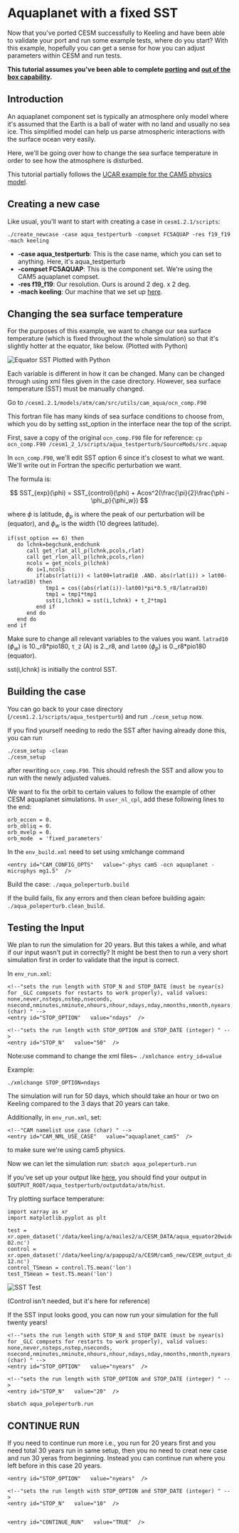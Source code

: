 # Aquaplanet with a fixed SST

Now that you've ported CESM successfully to Keeling and have been able to validate your port and run some example tests, where do you start? With this example, hopefully you can get a sense for how you can adjust parameters within CESM and run tests.

__This tutorial assumes you've been able to complete [porting](../porting_cesm.md) and [out of the box capability](../out_of_the_box_capability.md).__

## Introduction

An aquaplanet component set is typically an atmosphere only model where it's assumed that the Earth is a ball of water with no land and usually no sea ice. This simplified model can help us parse atmospheric interactions with the surface ocean very easily.

Here, we'll be going over how to change the sea surface temperature in order to see how the atmosphere is disturbed.

This tutorial partially follows the [UCAR example for the CAM5 physics model](https://www.cesm.ucar.edu/models/simple/aquaplanet).

## Creating a new case

Like usual, you'll want to start with creating a case in `cesm1.2.1/scripts`:

` ./create_newcase -case aqua_testperturb -compset FC5AQUAP -res f19_f19 -mach keeling `

 - **-case aqua_testperturb**: This is the case name, which you can set to anything. Here, it's aqua_testperturb
 - **-compset FC5AQUAP**: This is the component set. We're using the CAM5 aquaplanet compset.
 - **-res f19_f19**: Our resolution. Ours is around 2 deg. x 2 deg.
 - **-mach keeling**: Our machine that we set up [here](../out_of_the_box_capability.md). 

## Changing the sea surface temperature

For the purposes of this example, we want to change our sea surface temperature (which is fixed throughout the whole simulation) so that it's slightly hotter at the equator, like below. (Plotted with Python)

![Equator SST Plotted with Python](../Images/exp_vs_control.png)

Each variable is different in how it can be changed. Many can be changed through using xml files given in the case directory. However, sea surface temperature (SST) must be manually changed.

Go to `/cesm1.2.1/models/atm/cam/src/utils/cam_aqua/ocn_comp.F90 `

This fortran file has many kinds of sea surface conditions to choose from, which you do by setting sst_option in the interface near the top of the script.

First, save a copy of the original `ocn_comp.F90` file for reference: `cp ocn_comp.F90 /cesm1_2_1/scripts/aqua_testperturb/SourceMods/src.aquap`

In `ocn_comp.F90`, we'll edit SST option 6 since it's closest to what we want. We'll write out in Fortran the specific perturbation we want.

The formula is:

$$ SST_{exp}(\phi) = SST_{control}(\phi) + Acos^2(\frac{\pi}{2}\frac{\phi - \phi_p}{\phi_w}) $$

where $\phi$ is latitude, $\phi_p$ is where the peak of our perturbation will be (equator), and $\phi_w$ is the width (10 degrees latitude).
```
if(sst_option == 6) then
   do lchnk=begchunk,endchunk
      call get_rlat_all_p(lchnk,pcols,rlat)
      call get_rlon_all_p(lchnk,pcols,rlon)
      ncols = get_ncols_p(lchnk)
      do i=1,ncols
         if(abs(rlat(i)) < lat00+latrad10 .AND. abs(rlat(i)) > lat00-latrad10) then
            tmp1 = cos((abs(rlat(i))-lat00)*pi*0.5_r8/latrad10)
            tmp1 = tmp1*tmp1
            sst(i,lchnk) = sst(i,lchnk) + t_2*tmp1
         end if
      end do
   end do
end if
```

Make sure to change all relevant variables to the values you want. `latrad10` ($\phi_w$) is 10._r8\*pio180, `t_2` (A) is 2._r8, and `lat00` ($\phi_p$) is 0._r8\*pio180 (equator).

sst(i,lchnk) is initially the control SST.

## Building the case

You can go back to your case directory (`/cesm1.2.1/scripts/aqua_testperturb`) and run `./cesm_setup` now.

If you find yourself needing to redo the SST after having already done this, you can run 
```
./cesm_setup -clean
./cesm_setup
```
 after rewriting `ocn_comp.F90`. This should refresh the SST and allow you to run with the newly adjusted values.

 We want to fix the orbit to certain values to follow the example of other CESM aquaplanet simulations. In `user_nl_cpl`, add these following lines to the end:
 ```
orb_eccen = 0.
orb_obliq = 0.
orb_mvelp = 0.
orb_mode  = 'fixed_parameters'
```

In the `env_build.xml` need to set using xmlchange command
```
<entry id="CAM_CONFIG_OPTS"   value="-phys cam5 -ocn aquaplanet -microphys mg1.5"  />
```
Build the case: `./aqua_poleperturb.build`

If the build fails, fix any errors and then clean before building again: `./aqua_poleperturb.clean_build`.

## Testing the Input
We plan to run the simulation for 20 years. But this takes a while, and what if our input wasn't put in correctly? It might be best then to run a very short simulation first in order to validate that the input is correct.

In `env_run.xml`:
```
<!--"sets the run length with STOP_N and STOP_DATE (must be nyear(s) for _GLC compsets for restarts to work properly), valid values: none,never,nsteps,nstep,nseconds,
nsecond,nminutes,nminute,nhours,nhour,ndays,nday,nmonths,nmonth,nyears,nyear,date,ifdays0,end (char) " -->
<entry id="STOP_OPTION"   value="ndays"  />

<!--"sets the run length with STOP_OPTION and STOP_DATE (integer) " -->
<entry id="STOP_N"   value="50"  />
```
Note:use command to change the xml files~ `./xmlchance entry_id=value`

Example:

```
./xmlchange STOP_OPTION=ndays
```

The simulation will run for 50 days, which should take an hour or two on Keeling compared to the 3 days that 20 years can take.

Additionally, in `env_run.xml`, set:
```
<!--"CAM namelist use_case (char) " -->
<entry id="CAM_NML_USE_CASE"   value="aquaplanet_cam5"  />
```
to make sure we're using cam5 physics.

Now we can let the simulation run: `sbatch aqua_poleperturb.run`

If you've set up your output like [here](../out_of_the_box_capability.md), you should find your output in `$OUTPUT_ROOT/aqua_testperturb/outputdata/atm/hist`.

Try plotting surface temperature:
```
import xarray as xr
import matplotlib.pyplot as plt

test = xr.open_dataset('/data/keeling/a/mailes2/a/CESM_DATA/aqua_equator20wide/outputdata/atm/hist/aqua_equator20wide.cam.h0.0001-02.nc')
control = xr.open_dataset('/data/keeling/a/pappup2/a/CESM/cam5_new/CESM_output_data/atm/hist/cam5_new.cam.h0.0005-12.nc')
control_TSmean = control.TS.mean('lon')
test_TSmean = test.TS.mean('lon')
```

![SST Test](../Images/sst_equator_test.png)

(Control isn't needed, but it's here for reference)

If the SST input looks good, you can now run your simulation for the full twenty years!

```
<!--"sets the run length with STOP_N and STOP_DATE (must be nyear(s) for _GLC compsets for restarts to work properly), valid values: none,never,nsteps,nstep,nseconds,
nsecond,nminutes,nminute,nhours,nhour,ndays,nday,nmonths,nmonth,nyears,nyear,date,ifdays0,end (char) " -->
<entry id="STOP_OPTION"   value="nyears"  />

<!--"sets the run length with STOP_OPTION and STOP_DATE (integer) " -->
<entry id="STOP_N"   value="20"  />
```
`sbatch aqua_poleperturb.run`
## CONTINUE RUN
If you need to continue run more i.e., you run for 20 years first and you need total 30 years run in same setup, then you no need to creat new case and run 30 yeras from beginning. Instead you can continue run where you left before in this case 20 years.
```
<entry id="STOP_OPTION"   value="nyears"  />

<!--"sets the run length with STOP_OPTION and STOP_DATE (integer) " -->
<entry id="STOP_N"   value="10"  />


<entry id="CONTINUE_RUN"   value="TRUE"  />
```
